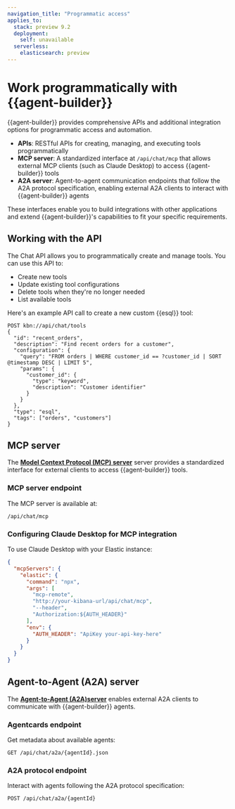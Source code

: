 ```yaml
---
navigation_title: "Programmatic access"
applies_to:
  stack: preview 9.2
  deployment: 
    self: unavailable
  serverless:
    elasticsearch: preview
---
```


# Work programmatically with {{agent-builder}}

{{agent-builder}} provides comprehensive APIs and additional integration options for programmatic access and automation.

- **APIs**: RESTful APIs for creating, managing, and executing tools programmatically
- **MCP server**: A standardized interface at `/api/chat/mcp` that allows external MCP clients (such as Claude Desktop) to access {{agent-builder}} tools
- **A2A server**: Agent-to-agent communication endpoints that follow the A2A protocol specification, enabling external A2A clients to interact with {{agent-builder}} agents

These interfaces enable you to build integrations with other applications and extend {{agent-builder}}'s capabilities to fit your specific requirements.

## Working with the API

The Chat API allows you to programmatically create and manage tools. You can use this API to:
- Create new tools
- Update existing tool configurations
- Delete tools when they're no longer needed
- List available tools

Here's an example API call to create a new custom {{esql}} tool:

```console
POST kbn://api/chat/tools
{
  "id": "recent_orders",
  "description": "Find recent orders for a customer",
  "configuration": {
    "query": "FROM orders | WHERE customer_id == ?customer_id | SORT @timestamp DESC | LIMIT 5",
    "params": {
      "customer_id": {
        "type": "keyword",
        "description": "Customer identifier"
      }
    }
  },
  "type": "esql",
  "tags": ["orders", "customers"]
}
```

## MCP server

The [**Model Context Protocol (MCP) server**](https://modelcontextprotocol.io/docs/getting-started/intro) server provides a standardized interface for external clients to access {{agent-builder}} tools.

### MCP server endpoint

The MCP server is available at:

```
/api/chat/mcp
```

### Configuring Claude Desktop for MCP integration

To use Claude Desktop with your Elastic instance:

```json
{
  "mcpServers": {
    "elastic": {
      "command": "npx",
      "args": [
        "mcp-remote",
        "http://your-kibana-url/api/chat/mcp",
        "--header",
        "Authorization:${AUTH_HEADER}"
      ],
      "env": {
        "AUTH_HEADER": "ApiKey your-api-key-here"
      }
    }
  }
}
```

## Agent-to-Agent (A2A) server 

The [**Agent-to-Agent (A2A)server**](https://github.com/a2aproject/A2A) enables external A2A clients to communicate with {{agent-builder}} agents.

### Agentcards endpoint

Get metadata about available agents:

```
GET /api/chat/a2a/{agentId}.json
```

### A2A protocol endpoint

Interact with agents following the A2A protocol specification:

```
POST /api/chat/a2a/{agentId}
```